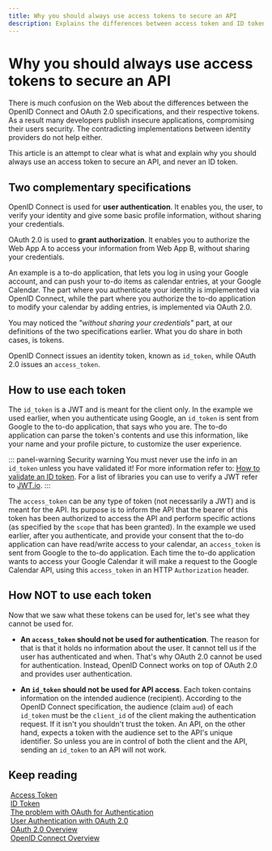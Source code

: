 ```yaml
---
title: Why you should always use access tokens to secure an API
description: Explains the differences between access token and ID token and why the later should never be used to secure an API.
---
```


# Why you should always use access tokens to secure an API

There is much confusion on the Web about the differences between the OpenID Connect and OAuth 2.0 specifications, and their respective tokens. As a result many developers publish insecure applications, compromising their users security. The contradicting implementations between identity providers do not help either.

This article is an attempt to clear what is what and explain why you should always use an access token to secure an API, and never an ID token.

## Two complementary specifications

OpenID Connect is used for __user authentication__. It enables you, the user, to verify your identity and give some basic profile information, without sharing your credentials.

OAuth 2.0 is used to __grant authorization__. It enables you to authorize the Web App A to access your information from Web App B, without sharing your credentials.

An example is a to-do application, that lets you log in using your Google account, and can push your to-do items as calendar entries, at your Google Calendar. The part where you authenticate your identity is implemented via OpenID Connect, while the part where you authorize the to-do application to modify your calendar by adding entries, is implemented via OAuth 2.0.

You may noticed the _"without sharing your credentials"_ part, at our definitions of the two specifications earlier. What you do share in both cases, is tokens.

OpenID Connect issues an identity token, known as `id_token`, while OAuth 2.0 issues an `access_token`.

## How to use each token

The `id_token` is a JWT and is meant for the client only. In the example we used earlier, when you authenticate using Google, an `id_token` is sent from Google to the to-do application, that says who you are. The to-do application can parse the token's contents and use this information, like your name and your profile picture, to customize the user experience.

::: panel-warning Security warning
You must never use the info in an `id_token` unless you have validated it! For more information refer to: [How to validate an ID token](/tokens/id-token#how-to-validate-an-id-token). For a list of libraries you can use to verify a JWT refer to [JWT.io](https://jwt.io/).
:::

The `access_token` can be any type of token (not necessarily a JWT) and is meant for the API. Its purpose is to inform the API that the bearer of this token has been authorized to access the API and perform specific actions (as specified by the `scope` that has been granted). In the example we used earlier, after you authenticate, and provide your consent that the to-do application can have read/write access to your calendar, an `access_token` is sent from Google to the to-do application. Each time the to-do application wants to access your Google Calendar it will make a request to the Google Calendar API, using this `access_token` in an HTTP `Authorization` header.

## How NOT to use each token

Now that we saw what these tokens can be used for, let's see what they cannot be used for.

- __An `access_token` should not be used for authentication__. The reason for that is that it holds no information about the user. It cannot tell us if the user has authenticated and when. That's why OAuth 2.0 cannot be used for authentication. Instead, OpenID Connect works on top of OAuth 2.0 and provides user authentication.

- __An `id_token` should not be used for API access__. Each token contains information on the intended audience (recipient). According to the OpenID Connect specification, the audience (claim `aud`) of each `id_token` must be the `client_id` of the client making the authentication request. If it isn't you shouldn't trust the token. An API, on the other hand, expects a token with the audience set to the API's unique identifier. So unless you are in control of both the client and the API, sending an `id_token` to an API will not work.

## Keep reading

<i class="notification-icon icon-budicon-345"></i>&nbsp;[Access Token](/tokens/access-token)<br/>
<i class="notification-icon icon-budicon-345"></i>&nbsp;[ID Token](/tokens/id-token)<br/>
<i class="notification-icon icon-budicon-345"></i>&nbsp;[The problem with OAuth for Authentication](http://www.thread-safe.com/2012/01/problem-with-oauth-for-authentication.html)<br/>
<i class="notification-icon icon-budicon-345"></i>&nbsp;[User Authentication with OAuth 2.0](https://oauth.net/articles/authentication/)<br/>
<i class="notification-icon icon-budicon-345"></i>&nbsp;[OAuth 2.0 Overview](/protocols/oauth2)<br/>
<i class="notification-icon icon-budicon-345"></i>&nbsp;[OpenID Connect Overview](/protocols/oidc)<br/>
